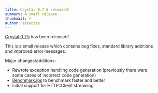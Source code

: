 ```yaml
---
title: Crystal 0.7.5 released!
summary: A small release
thumbnail: +
author: asterite
---
```


[Crystal 0.7.5](https://github.com/crystal-lang/crystal/releases/tag/0.7.5) has been released!

This is a small release which contains bug fixes, standard library additions and improved
error messages.

Major changes/additions:

<ul class="goals" style="padding-bottom:20px">
  <li>Rewrote exception handling code generation (previously there were some cases of incorrect code generation)</li>
  <li><a href="http://crystal-lang.org/api/Benchmark/IPS.html" target="_blank">Benchmark.ips</a> to benchmark faster and better</li>
  <li>Initial support for HTTP::Client streaming</li>
</ul>


